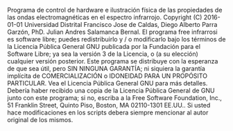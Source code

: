 Programa de control de hardware e ilustración física de las propiedades de las ondas electromagnéticas en el espectro infrarrojo.
Copyright (C) 2016-01-01  Universidad Distrital Francisco Jose de Caldas, Diego Alberto Parra Garzón, PhD. Julian Andres Salamanca Bernal.
El programa free infrarrosi es software libre; puedes redistribuirlo y / o modificarlo bajo los términos de la Licencia Pública General GNU publicada por la Fundación para el Software Libre; ya sea la versión 3 de la Licencia, o (a su elección) cualquier versión posterior. 
Este programa se distribuye con la esperanza de que sea útil, pero SIN NINGUNA GARANTÍA; ni siquiera la garantía implícita de COMERCIALIZACIÓN o IDONEIDAD PARA UN PROPÓSITO PARTICULAR. Vea el Licencia Pública General GNU para más detalles. 
Debería haber recibido una copia de la Licencia Pública General de GNU junto con este programa; si no, escriba a la Free Software Foundation, Inc., 51 Franklin Street, Quinto Piso, Boston, MA 02110-1301 EE.UU..
Si usted hace modificaciones en los scripts debera siempre mencionar al autor original de los mismos.
